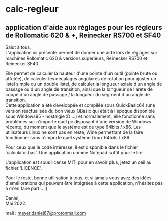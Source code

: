 # calc-regleur
application d'aide aux réglages pour les régleurs de Rollomatic 620 &amp; +, Reinecker RS700 et SF40
-----
Salut à tous,  
L'application ici présente permet de donner une aide lors de réglages sur machines Rollomatic 620 & versions supérieurs, Reinecker RS700 et Reinecker SF40.  

Elle permet de calculer la hauteur d'une pointe d'un outil (pointe brute ou affutée), de calculer les décalages angulaires de rotation pour ajuster un listel simple ou un double listel, de calculer la longueur axiale d'un angle de passage ou d'un angle de transition, ainsi que la longueur de l'arete de coupe d'un angle de passage / la longueur du segment d'un angle de transition.  
Cette application a été développée et compilée sous QuickBasic64 (une version réactualisée du bon vieux QBasic qui était à l'époque disponible sous Windows95  -  nostalgie :D ...) et normalement, elle fonctionne sans problèmes sur n'importe quel pc disposant d'une version de Windows récente, du moment que le système est de type 64bits / x86. Les utilisateurs Linux ne sont pas en reste, Wine permettant de la faire fonctionner sous n'importe quel système Linux 64bits / x86.

Pour ceux que le code intéresse, il est disponible dans le fichier 'calculator.bas'. Une application comme Notepad suffit pour le lire.  

L'application est sous license MIT, pour en savoir plus, jetez un oeil au fichier 'LICENCE'.  

Pour le reste, bonne utilisation à tous, et si jamais vous avez des idées d'améliorations qui peuvent être intégrées à cette application, n'hésitez pas à m'en faire part... ;)  

Daniel,  
Mai 2022.  

mail : meyer.daniel67@protonmail.com
